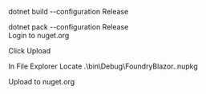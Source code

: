dotnet build --configuration Release

dotnet pack --configuration Release  
Login to nuget.org

Click Upload

In File Explorer Locate .\bin\Debug\FoundryBlazor.<version>.nupkg

Upload to nuget.org